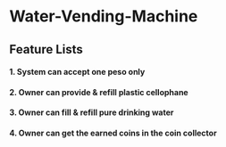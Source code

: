 # Water-Vending-Machine
## Feature Lists
#### 1. System can accept one peso only
#### 2. Owner can provide & refill plastic cellophane
#### 3. Owner can fill & refill pure drinking water
#### 4. Owner can get the earned coins in the coin collector
